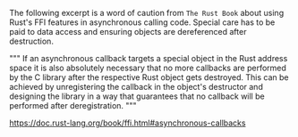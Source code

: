 The following excerpt is a word of caution from `The Rust Book` about using Rust's FFI features in asynchronous calling code. Special care has to be paid to data access and ensuring objects are dereferenced after destruction.

"""
If an asynchronous callback targets a special object in the Rust address space it is also absolutely necessary that no more callbacks are performed by the C library after the respective Rust object gets destroyed. This can be achieved by unregistering the callback in the object's destructor and designing the library in a way that guarantees that no callback will be performed after deregistration.
"""

https://doc.rust-lang.org/book/ffi.html#asynchronous-callbacks
